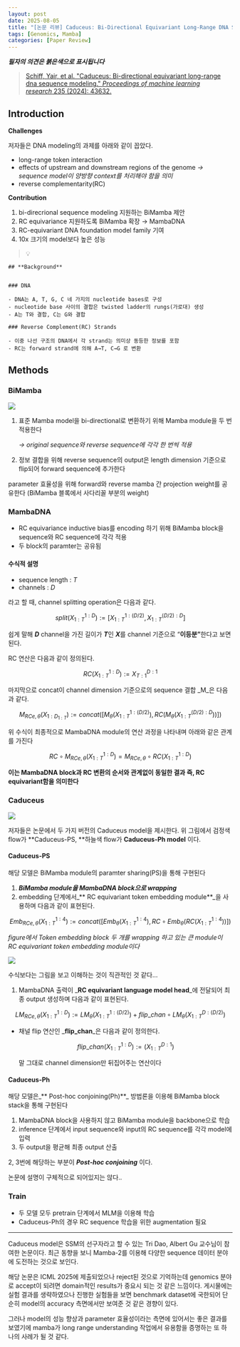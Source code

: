```yaml
---
layout: post
date: 2025-08-05
title: "[논문 리뷰] Caduceus: Bi-Directional Equivariant Long-Range DNA Sequence Modeling"
tags: [Genomics, Mamba]
categories: [Paper Review]
---
```


<span class="notion-red">_**필자의 의견은 붉은색으로 표시됩니다**_</span>


> [Schiff, Yair, et al. "Caduceus: Bi-directional equivariant long-range dna sequence modeling." ](https://pmc.ncbi.nlm.nih.gov/articles/PMC12189541/)[_Proceedings of machine learning research_](https://pmc.ncbi.nlm.nih.gov/articles/PMC12189541/)[ 235 (2024): 43632.](https://pmc.ncbi.nlm.nih.gov/articles/PMC12189541/)



## Introduction


**Challenges**


저자들은 DNA modeling의 과제를 아래와 같이 꼽았다.

- long-range token interaction
- effects of upstream and downstream regions of the genome 
_→ sequence model이 양방향 context를 처리해야 함을 의미_
- reverse complementarity(RC)

**Contribution**

1. bi-direcrional sequence modeling 지원하는 BiMamba 제안
1. RC equivariance 지원하도록 BiMamba 확장 → MambaDNA
1. RC-equivariant DNA foundation model family 기여
1. 10x 크기의 model보다 높은 성능

> 💡 


	## **Background**


	### DNA

	- DNA는 A, T, G, C 네 가지의 nucleotide bases로 구성
	- nucleotide base 사이의 결합은 twisted ladder의 rungs(가로대) 생성
	- A는 T와 결합, C는 G와 결합

	### Reverse Complement(RC) Strands

	- 이중 나선 구조의 DNA에서 각 strand는 의미상 동등한 정보를 포함
	- RC는 forward strand에 의해 A→T, C→G 로 변환


## Methods



### BiMamba


![](https://prod-files-secure.s3.us-west-2.amazonaws.com/542b861c-36a8-4051-84e5-8804b6728dba/2c247d59-7815-4980-99f0-8f0d21f445a7/image.png?X-Amz-Algorithm=AWS4-HMAC-SHA256&X-Amz-Content-Sha256=UNSIGNED-PAYLOAD&X-Amz-Credential=ASIAZI2LB466YRHXA4TL%2F20250816%2Fus-west-2%2Fs3%2Faws4_request&X-Amz-Date=20250816T061127Z&X-Amz-Expires=3600&X-Amz-Security-Token=IQoJb3JpZ2luX2VjECYaCXVzLXdlc3QtMiJHMEUCIQCU9GvRadACvNJqEY0awWqV8WBV1nVcqtTp9HqG8hwJCgIgaRHjG3YZJdF7d%2FL1E8HK4rvfhIwxJMQpF3I9xOTPvAcq%2FwMIbxAAGgw2Mzc0MjMxODM4MDUiDI1am5gOVBAybq%2BtWircA1oHE2P4smzcXFlddZi2nLilTcAuKP%2B4VR9OliAs4inoUDtRu5XpEF2iqB7psM4K4N7cD39VQ4CrNet0LgshZMWppdoNnaeZXj7qh0l6A0VpspBrszGZ2%2BnoHlE1McAhK8Ly7Src8UQJu4icNOUc7OZjUsNLkmMmn8ia6LLRHBH0aAOzcV0QcJ6%2BxIDKnzDesVg%2BQkMhCNMZ2FfyPoui1hkg1zjK%2FNcpLC5B5O8H8YQ3AiR%2F%2BCGR%2FGQ9MqKdCj3dTVxgW9CTee%2FlatYclCzqHy%2FeW2dVDv4UMNkZkXrkqFaL7meepEPax8rudM0mHbLNUaoiUjDlpWGIhW3ZUwelM4xYDHBv4TaJzDoCDsNa7eFIMvPzJFsKMGkeqq1rQwjtvql6MjYpTzsAcW%2FgYkL7Q2iGNTsD4WOLwvjQqs2l8fXK8IEeOrokl%2BvuQQEPBRI8VpfS83x8mNzgEf4Zl3S1d8vvXTS8OUfZz9XLQmrzQUk2RCpdDidAkpHhmYGGuiCpo%2FZXVJrF1iXow5gz0HtkLNj0%2BJeoMDI7ncbUSHKYKkLHwaRBwHxIs9OHeY4DnlDxfgUu2x79RdAoBhFj65utKoFFAcG%2B5KRJkZPm2jbzqrUjS9LWORim5QHr27O3MIK5gMUGOqUB6F5x%2Fa8XFMBDfH%2BjxeAURGjZzXHOcF2rRAtLK9nES42PT%2FSapIv7yLDU0T1IghisyNyk9v9IXtAhln7%2BhT5XTLfylLvua3RU5ZhNauZXwtlsRrAov41tf8DLXLiW%2FTL7dliH8BEY%2F%2BUOQ7VAblLgGaQq3jEz0aa4UcbFMr2w9AVty%2BfOaMKjqx357hnQQeFFnkp4qs8oCdEmDTeF8Jccjbl4XLYV&X-Amz-Signature=6dc12c5e35a1da4a32795124116120a05e1ae6fc412d5e58838dd3742e58d6b3&X-Amz-SignedHeaders=host&x-amz-checksum-mode=ENABLED&x-id=GetObject)

1. 표준 Mamba model을 bi-directional로 변환하기 위해 Mamba module을 두 번 적용한다

	_→ original sequence와 reverse sequence에 각각 한 번씩 적용_

1. 정보 결합을 위해 reverse sequence의 output은 length dimension 기준으로 flip되어 forward sequence에 추가한다

parameter 효율성을 위해 forward와 reverse mamba 간 projection weight를 공유한다 (BiMamba 블록에서 사다리꼴 부분의 weight)



### MambaDNA

- RC equivariance inductive bias를 encoding 하기 위해 BiMamba block을 sequence와 RC sequence에 각각 적용
- 두 block의 paramter는 공유됨


#### 수식적 설명

- sequence length : _T_
- channels : _D_

라고 할 때,  channel splitting operation은 다음과 같다.


$$
split(X^{1:D}_{1:T}):=[X^{1:(D/2)}_{1:T},X^{(D/2):D}_{1:T}]
$$


<span class="notion-red">쉽게 말해 </span><span class="notion-red">_**D**_</span><span class="notion-red"> channel을 가진 길이가 </span><span class="notion-red">_**T**_</span><span class="notion-red">인 </span><span class="notion-red">_**X**_</span><span class="notion-red">를 channel 기준으로 “</span><span class="notion-red">**이등분”**</span><span class="notion-red">한다고 보면 된다.</span>


RC 연산은 다음과 같이 정의된다.


$$
RC(X^{1:D}_{1:T}):=X^{D:1}_{T:1}
$$


마지막으로 concat이 channel dimension 기준으로의 sequence 결합 _M_은 다음과 같다.


$$
M_{RCe,\theta}(X_{1:D_{1:T}}):=concat([M_{\theta}(X^{1:(D/2)}_{1:T}),RC(M_{\theta}(X^{(D/2):D}_{1:T}))])
$$


위 수식이 최종적으로 MambaDNA module의 연산 과정을 나타내며 아래와 같은 관계를 가진다


$$
RC\circ M_{RCe,\theta}(X^{1:D}_{1:T}) = M_{RCe,\theta} \circ RC(X^{1:D}_{1:T})
$$


**이는 MambaDNA block과 RC 변환의 순서와 관계없이 동일한 결과 즉, RC equivariant함을 의미한다**



### Caduceus


![](https://prod-files-secure.s3.us-west-2.amazonaws.com/542b861c-36a8-4051-84e5-8804b6728dba/f94a60d7-8145-473b-aef9-7c68d3ec604a/image.png?X-Amz-Algorithm=AWS4-HMAC-SHA256&X-Amz-Content-Sha256=UNSIGNED-PAYLOAD&X-Amz-Credential=ASIAZI2LB466YRHXA4TL%2F20250816%2Fus-west-2%2Fs3%2Faws4_request&X-Amz-Date=20250816T061128Z&X-Amz-Expires=3600&X-Amz-Security-Token=IQoJb3JpZ2luX2VjECYaCXVzLXdlc3QtMiJHMEUCIQCU9GvRadACvNJqEY0awWqV8WBV1nVcqtTp9HqG8hwJCgIgaRHjG3YZJdF7d%2FL1E8HK4rvfhIwxJMQpF3I9xOTPvAcq%2FwMIbxAAGgw2Mzc0MjMxODM4MDUiDI1am5gOVBAybq%2BtWircA1oHE2P4smzcXFlddZi2nLilTcAuKP%2B4VR9OliAs4inoUDtRu5XpEF2iqB7psM4K4N7cD39VQ4CrNet0LgshZMWppdoNnaeZXj7qh0l6A0VpspBrszGZ2%2BnoHlE1McAhK8Ly7Src8UQJu4icNOUc7OZjUsNLkmMmn8ia6LLRHBH0aAOzcV0QcJ6%2BxIDKnzDesVg%2BQkMhCNMZ2FfyPoui1hkg1zjK%2FNcpLC5B5O8H8YQ3AiR%2F%2BCGR%2FGQ9MqKdCj3dTVxgW9CTee%2FlatYclCzqHy%2FeW2dVDv4UMNkZkXrkqFaL7meepEPax8rudM0mHbLNUaoiUjDlpWGIhW3ZUwelM4xYDHBv4TaJzDoCDsNa7eFIMvPzJFsKMGkeqq1rQwjtvql6MjYpTzsAcW%2FgYkL7Q2iGNTsD4WOLwvjQqs2l8fXK8IEeOrokl%2BvuQQEPBRI8VpfS83x8mNzgEf4Zl3S1d8vvXTS8OUfZz9XLQmrzQUk2RCpdDidAkpHhmYGGuiCpo%2FZXVJrF1iXow5gz0HtkLNj0%2BJeoMDI7ncbUSHKYKkLHwaRBwHxIs9OHeY4DnlDxfgUu2x79RdAoBhFj65utKoFFAcG%2B5KRJkZPm2jbzqrUjS9LWORim5QHr27O3MIK5gMUGOqUB6F5x%2Fa8XFMBDfH%2BjxeAURGjZzXHOcF2rRAtLK9nES42PT%2FSapIv7yLDU0T1IghisyNyk9v9IXtAhln7%2BhT5XTLfylLvua3RU5ZhNauZXwtlsRrAov41tf8DLXLiW%2FTL7dliH8BEY%2F%2BUOQ7VAblLgGaQq3jEz0aa4UcbFMr2w9AVty%2BfOaMKjqx357hnQQeFFnkp4qs8oCdEmDTeF8Jccjbl4XLYV&X-Amz-Signature=ce3e608c3099fc391b7231929fddafa213d040df71e788cc900d3880d6637fe9&X-Amz-SignedHeaders=host&x-amz-checksum-mode=ENABLED&x-id=GetObject)


저자들은 논문에서 두 가지 버전의 Caduceus model을 제시한다. 위 그림에서 검정색 flow가 **Caduceus-PS, **하늘색 flow가 **Caduceus-Ph model** 이다.



#### Caduceus-PS


해당 모델은 BiMamba module의 paramter sharing(PS)을 통해 구현된다

1. _**BiMamba module을 MambaDNA block으로 wrapping**_
1. embedding 단계에서_** RC equivariant token embedding module**_을 사용하며 다음과 같이 표현된다.

$$
Emb_{RCe,\theta}(X^{1:4}_{1:T}):=concat([Emb_{\theta}(X^{1:4}_{1:T}),RC \circ Emb_{\theta}(RC(X^{1:4}_{1:T}))])
$$


_figure에서 Token embedding block 두 개를 wrapping 하고 있는 큰 module이 RC equivariant token embedding module이다_


![](https://prod-files-secure.s3.us-west-2.amazonaws.com/542b861c-36a8-4051-84e5-8804b6728dba/b175e4da-71eb-4e91-8c23-a06dabe673c9/image.png?X-Amz-Algorithm=AWS4-HMAC-SHA256&X-Amz-Content-Sha256=UNSIGNED-PAYLOAD&X-Amz-Credential=ASIAZI2LB466YRHXA4TL%2F20250816%2Fus-west-2%2Fs3%2Faws4_request&X-Amz-Date=20250816T061128Z&X-Amz-Expires=3600&X-Amz-Security-Token=IQoJb3JpZ2luX2VjECYaCXVzLXdlc3QtMiJHMEUCIQCU9GvRadACvNJqEY0awWqV8WBV1nVcqtTp9HqG8hwJCgIgaRHjG3YZJdF7d%2FL1E8HK4rvfhIwxJMQpF3I9xOTPvAcq%2FwMIbxAAGgw2Mzc0MjMxODM4MDUiDI1am5gOVBAybq%2BtWircA1oHE2P4smzcXFlddZi2nLilTcAuKP%2B4VR9OliAs4inoUDtRu5XpEF2iqB7psM4K4N7cD39VQ4CrNet0LgshZMWppdoNnaeZXj7qh0l6A0VpspBrszGZ2%2BnoHlE1McAhK8Ly7Src8UQJu4icNOUc7OZjUsNLkmMmn8ia6LLRHBH0aAOzcV0QcJ6%2BxIDKnzDesVg%2BQkMhCNMZ2FfyPoui1hkg1zjK%2FNcpLC5B5O8H8YQ3AiR%2F%2BCGR%2FGQ9MqKdCj3dTVxgW9CTee%2FlatYclCzqHy%2FeW2dVDv4UMNkZkXrkqFaL7meepEPax8rudM0mHbLNUaoiUjDlpWGIhW3ZUwelM4xYDHBv4TaJzDoCDsNa7eFIMvPzJFsKMGkeqq1rQwjtvql6MjYpTzsAcW%2FgYkL7Q2iGNTsD4WOLwvjQqs2l8fXK8IEeOrokl%2BvuQQEPBRI8VpfS83x8mNzgEf4Zl3S1d8vvXTS8OUfZz9XLQmrzQUk2RCpdDidAkpHhmYGGuiCpo%2FZXVJrF1iXow5gz0HtkLNj0%2BJeoMDI7ncbUSHKYKkLHwaRBwHxIs9OHeY4DnlDxfgUu2x79RdAoBhFj65utKoFFAcG%2B5KRJkZPm2jbzqrUjS9LWORim5QHr27O3MIK5gMUGOqUB6F5x%2Fa8XFMBDfH%2BjxeAURGjZzXHOcF2rRAtLK9nES42PT%2FSapIv7yLDU0T1IghisyNyk9v9IXtAhln7%2BhT5XTLfylLvua3RU5ZhNauZXwtlsRrAov41tf8DLXLiW%2FTL7dliH8BEY%2F%2BUOQ7VAblLgGaQq3jEz0aa4UcbFMr2w9AVty%2BfOaMKjqx357hnQQeFFnkp4qs8oCdEmDTeF8Jccjbl4XLYV&X-Amz-Signature=53255b1e4ccad88f15d435da264c916d673819707049f3ea7f020a812f278a86&X-Amz-SignedHeaders=host&x-amz-checksum-mode=ENABLED&x-id=GetObject)


<span class="notion-red">수식보다는 그림을 보고 이해하는 것이 직관적인 것 같다…</span>

1. MambaDNA 출력이 _**RC equivariant language model head**_에 전달되어 최종 output 생성하며 다음과 같이 표현된다.

$$
LM_{RCe,\theta}(X^{1:D}_{1:T}):= LM_{\theta}(X^{1:(D/2)}_{1:T})+flip\_chan\circ LM_{\theta}(X^{D:(D/2)}_{1:T})
$$

- 채널 flip 연산인 _**flip\_chan**_은 다음과 같이 정의한다.

	$$
	flip\_chan(X^{1:D}_{1:T}):=(X^{D:1}_{1:T})
	$$


	말 그대로 channel dimension만 뒤집어주는 연산이다



#### Caduceus-Ph


해당 모델은_** Post-hoc conjoining(Ph)**_ 방법론을 이용해 BiMamba block stack을 통해 구현된다

1. MambaDNA block을 사용하지 않고 BiMamba module을 backbone으로 학습
1. inference 단계에서 input sequence와 input의 RC sequence를 각각 model에 입력
1. 두 output을 평균해 최종 output 산출

2, 3번에 해당하는 부분이 _**Post-hoc conjoining**_ 이다.


<span class="notion-red">논문에 설명이 구체적으로 되어있지는 않다..</span>



### Train

- 두 모델 모두 pretrain 단계에서 MLM을 이용해 학습
- Caduceus-Ph의 경우 RC sequence 학습을 위한 augmentation 필요

---


<span class="notion-red">Caduceus model은 SSM의 선구자라고 할 수 있는 Tri Dao, Albert Gu 교수님이 참여한 논문이다. 최근 동향을 보니 Mamba-2를 이용해 다양한 sequence 데이터 분야에 도전하는 것으로 보인다.</span>


<span class="notion-red">해당 논문은 ICML 2025에 제출되었으나 reject된 것으로 기억하는데 genomics 분야로 accept이 되려면 domain적인 results가 중요시 되는 것 같은 느낌이다. 게시물에는 실험 결과를 생략하였으나 진행한 실험들을 보면 benchmark dataset에 국한되어 단순히 model의 accuracy 측면에서만 보여준 것 같은 경향이 있다.</span>


<span class="notion-red">그러나 model의 성능 향상과 parameter 효율성이라는 측면에 있어서는 좋은 결과를 보였기에 mamba가 long range understanding 작업에서 유용함을 증명하는 또 하나의 사례가 될 것 같다.</span>

